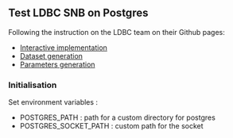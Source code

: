 ## Test LDBC SNB on Postgres

Following the instruction on the LDBC team on their Github pages:
- [Interactive implementation](https://github.com/ldbc/ldbc_snb_interactive_impls/tree/main/postgres)
- [Dataset generation](https://github.com/ldbc/ldbc_snb_datagen_spark)
- [Parameters generation](https://github.com/ldbc/ldbc_snb_interactive_driver)

### Initialisation

Set environment variables : 
- POSTGRES_PATH : path for a custom directory for postgres
- POSTGRES_SOCKET_PATH : custom path for the socket 